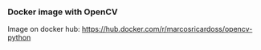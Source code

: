 ### Docker image with OpenCV 

Image on docker hub: https://hub.docker.com/r/marcosricardoss/opencv-python